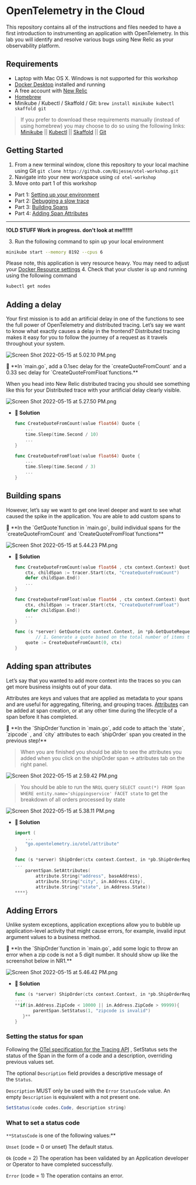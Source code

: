 # OpenTelemetry in the Cloud

This repository contains all of the instructions and files needed to have a first introduction to instrumenting an application with OpenTelemetry. In this lab you will identify and resolve various bugs using New Relic as your observability platform.

## Requirements

* Laptop with Mac OS X. Windows is not supported for this workshop
* [Docker Desktop](https://www.docker.com/products/docker-desktop/) installed and running
* A free account with [New Relic](https://newrelic.com)
* [Homebrew](https://brew.sh/)
* Minikube / Kubectl / Skaffold / Git: `brew install minikube kubectl skaffold git`

> If you prefer to download these requirements manually (instead of using homebrew) you may choose to do so using the following links: [Minikube](https://minikube.sigs.k8s.io/docs/start/) || [Kubectl](https://kubernetes.io/docs/tasks/tools/) || [Skaffold](https://skaffold.dev/) || [Git](https://github.com/git-guides/install-git)


## Getting Started

1. From a new terminal window, clone this repository to your local machine using Git `git clone https://github.com/Bijesse/otel-workshop.git`
2. Navigate into your new workspace using `cd otel-workshop`
3. Move onto part 1 of this workshop

* Part 1: [Setting up your environment](https://github.com/Bijesse/otel-workshop/blob/main/Part_1-Setting_up_environment.md)
* Part 2: [Debugging a slow trace](https://github.com/Bijesse/otel-workshop/blob/main/Part_2-Debugging-a-slow-trace.md)
* Part 3: [Building Spans](https://github.com/Bijesse/otel-workshop/blob/main/Part_3-Building-Spans.md)
* Part 4: [Adding Span Attributes](Part_4-Span-Attributes.md) 

-----
**!OLD STUFF Work in progress. don't look at me!!!!!!**



3. Run the following command to spin up your local environment 
```bash
minikube start --memory 8192 --cpus 6
```  
Please note, this application is very resource heavy. You may need to adjust your [Docker Resource settings](https://docs.docker.com/desktop/mac/)
4. Check that your cluster is up and running using the following command
```bash
kubectl get nodes
```




## Adding a delay

Your first mission is to add an artificial delay in one of the functions to see the full power of OpenTelemetry and distributed tracing. Let’s say we want to know what exactly causes a delay in the frontend? Distributed tracing makes it easy for you to follow the journey of a request as it travels throughout your system.  

![Screen Shot 2022-05-15 at 5.02.10 PM.png](images/Screen_Shot_2022-05-15_at_5.02.10_PM.png)

<aside>
📜 **In `main.go`, add a 0.1sec delay for the `createQuoteFromCount` and a 0.33 sec delay for `CreateQuoteFromFloat`functions.**

When you head into New Relic distributed tracing you should see something like this for your Distributed trace with your artificial delay clearly visible.

![Screen Shot 2022-05-15 at 5.27.50 PM.png](images/Screen_Shot_2022-05-15_at_5.27.50_PM.png)

- **🙈 Solution**
    
    ```go
    func CreateQuoteFromCount(value float64) Quote {
    	...
    	time.Sleep(time.Second / 10)
    	...
    }
    ```
    
    ```go
    func CreateQuoteFromFloat(value float64) Quote {
    	...
    	time.Sleep(time.Second / 3)
    	...
    }
    ```
    
</aside>

## **Building spans**

However, let’s say we want to get one level deeper and want to see what caused the spike in the application. You are able to add custom spans to 

<aside>
📜 **In the `GetQuote`function in `main.go`, build individual spans for the `createQuoteFromCount` and `CreateQuoteFromFloat`functions**

![Screen Shot 2022-05-15 at 5.44.23 PM.png](images/Screen_Shot_2022-05-15_at_5.44.23_PM.png)

- **🙈 Solution**
    
    ```go
    func CreateQuoteFromCount(value float64 , ctx context.Context) Quote {
    	ctx, childSpan := tracer.Start(ctx, "CreateQuoteFromCount")
    	defer childSpan.End()
    	...
    }
    ```
    
    ```go
    func CreateQuoteFromFloat(value float64 , ctx context.Context) Quote {
    	ctx, childSpan := tracer.Start(ctx, "CreateQuoteFromFloat")
    	defer childSpan.End()
    	...
    }
    ```
    
    ```go
    func (s *server) GetQuote(ctx context.Context, in *pb.GetQuoteRequest) (*pb.GetQuoteResponse, error) {
    		// 1. Generate a quote based on the total number of items to be shipped.
    	quote := CreateQuoteFromCount(0, ctx)
    }
    ```
    
</aside>

## Adding **span attributes**

Let’s say that you wanted to add more context into the traces so you can get more business insights out of your data.

Attributes are keys and values that are applied as metadata to your spans and are useful for aggregating, filtering, and grouping traces. [Attributes](https://opentelemetry.io/docs/instrumentation/go/manual/#span-attributes) can be added at span creation, or at any other time during the lifecycle of a span before it has completed. 

<aside>
📜 **In the `ShipOrder`function in `main.go`, add code to attach the `state`, `zipcode` , and `city` attributes to each `shipOrder` span you created in the previous step!**

> When you are finished you should be able to see the attributes you added when you click on the shipOrder span → attributes tab on the right panel.
> 

![Screen Shot 2022-05-15 at 2.59.42 PM.png](images/Screen_Shot_2022-05-15_at_2.59.42_PM.png)

> You should be able to run the `NRQL` query 
`SELECT count(*) FROM Span WHERE entity.name='shippingservice' FACET state`
to get the breakdown of all orders processed by state
> 

![Screen Shot 2022-05-15 at 5.38.11 PM.png](images/Screen_Shot_2022-05-15_at_5.38.11_PM.png)

- **🙈 Solution**
    ```go
    import (
        ...
        "go.opentelemetry.io/otel/attribute"
    }
    ```
    
    ```go
    func (s *server) ShipOrder(ctx context.Context, in *pb.ShipOrderRequest) (*pb.ShipOrderResponse, error) {
    ...
    	parentSpan.SetAttributes(
    		attribute.String("address", baseAddress), 
    		attribute.String("city", in.Address.City), 
    		attribute.String("state", in.Address.State))
    ****}
    ```
    
</aside>

## Adding Errors

Unlike system exceptions, application exceptions allow you to bubble up application-level activity that might cause errors, for example, invalid input argument values to a business method. 

<aside>
📜 **In the `ShipOrder`function in `main.go`, add some logic to throw an error when a zip code is not a 5 digit number. It should show up like the screenshot below in NR1.**

![Screen Shot 2022-05-15 at 5.46.42 PM.png](images/Screen_Shot_2022-05-15_at_5.46.42_PM.png)

- **🙈 Solution**
    
    ```go
    func (s *server) ShipOrder(ctx context.Context, in *pb.ShipOrderRequest) (*pb.ShipOrderResponse, error) {
    ...
    **if(in.Address.ZipCode < 10000 || in.Address.ZipCode > 99999){
           parentSpan.SetStatus(1, "zipcode is invalid") 
       }**
    }
    ```
    
</aside>

### Setting the status for span

Following the [OTel specification for the Tracing API](https://github.com/open-telemetry/opentelemetry-specification/blob/main/specification/trace/api.md#statuscanonicalcode) , SetStatus sets the status of the Span in the form of a code and a description, overriding previous values set. 

The optional `Description` field provides a descriptive message of the `Status`. 

`Description` MUST only be used with the `Error` `StatusCode` value. An empty `Description` is equivalent with a not present one.

```glsl
SetStatus(code codes.Code, description string)
```

### What to set a status code

`**StatusCode` is one of the following values:**

`Unset` (code = 0 or unset) The default status.

`Ok` (code  = 2) The operation has been validated by an Application developer or Operator to have completed successfully.

`Error` (code = 1) The operation contains an error.